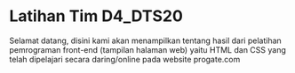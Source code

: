 # Latihan Tim D4_DTS20
Selamat datang, disini kami akan menampilkan tentang hasil dari pelatihan pemrograman front-end (tampilan halaman web) yaitu HTML dan CSS yang telah dipelajari secara daring/online pada website progate.com
